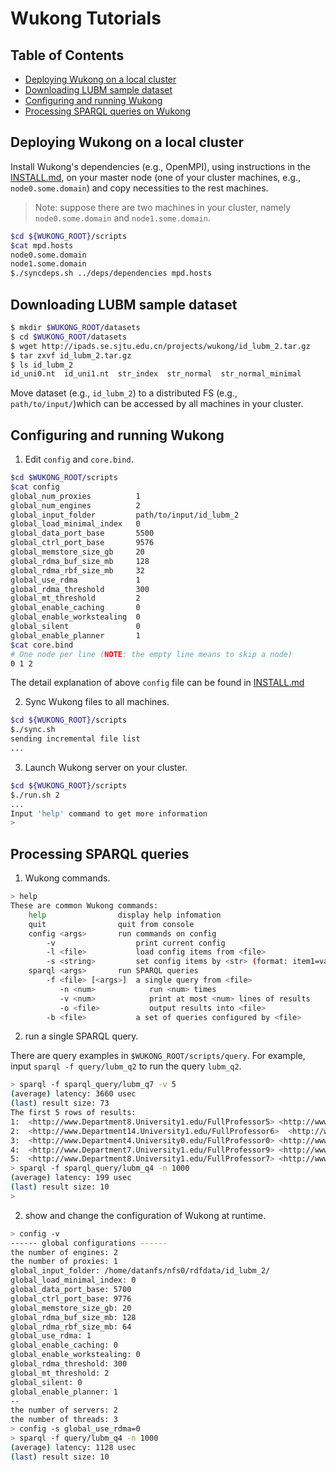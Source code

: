 # Wukong Tutorials

## Table of Contents

* [Deploying Wukong on a local cluster](#cluster)
* [Downloading LUBM sample dataset](#data)
* [Configuring and running Wukong](#run)
* [Processing SPARQL queries on Wukong](#query)


<a name="cluster"></a>
## Deploying Wukong on a local cluster

Install Wukong's dependencies (e.g., OpenMPI), using instructions in the [INSTALL.md](./INSTALL.md#dep), on your master node (one of your cluster machines, e.g., `node0.some.domain`) and copy necessities to the rest machines.

> Note: suppose there are two machines in your cluster, namely `node0.some.domain` and `node1.some.domain`.


```bash
$cd ${WUKONG_ROOT}/scripts
$cat mpd.hosts
node0.some.domain
node1.some.domain
$./syncdeps.sh ../deps/dependencies mpd.hosts
```


<a name="data"></a>
## Downloading LUBM sample dataset

```bash
$ mkdir $WUKONG_ROOT/datasets
$ cd $WUKONG_ROOT/datasets
$ wget http://ipads.se.sjtu.edu.cn/projects/wukong/id_lubm_2.tar.gz
$ tar zxvf id_lubm_2.tar.gz
$ ls id_lubm_2
id_uni0.nt  id_uni1.nt  str_index  str_normal  str_normal_minimal
```

Move dataset (e.g., `id_lubm_2`) to a distributed FS (e.g., `path/to/input/`)which can be accessed by all machines in your cluster.


<a name="run"></a>
## Configuring and running Wukong

1) Edit `config` and `core.bind`.

```bash
$cd $WUKONG_ROOT/scripts
$cat config
global_num_proxies          1
global_num_engines          2
global_input_folder         path/to/input/id_lubm_2
global_load_minimal_index   0
global_data_port_base       5500
global_ctrl_port_base       9576
global_memstore_size_gb     20
global_rdma_buf_size_mb     128
global_rdma_rbf_size_mb     32
global_use_rdma             1
global_rdma_threshold       300
global_mt_threshold         2
global_enable_caching       0
global_enable_workstealing  0
global_silent               0
global_enable_planner       1
$cat core.bind
# One node per line (NOTE: the empty line means to skip a node)
0 1 2
```

The detail explanation of above `config` file can be found in [INSTALL.md](./INSTALL.md#run)

2) Sync Wukong files to all machines.

```bash
$cd ${WUKONG_ROOT}/scripts
$./sync.sh
sending incremental file list
...
```

3) Launch Wukong server on your cluster.

```bash
$cd ${WUKONG_ROOT}/scripts
$./run.sh 2
...
Input 'help' command to get more information
>
```


<a name="query"></a>
## Processing SPARQL queries

1) Wukong commands.

```bash
> help
These are common Wukong commands: 
    help                display help infomation
    quit                quit from console
    config <args>       run commands on config
        -v                  print current config
        -l <file>           load config items from <file>
        -s <string>         set config items by <str> (format: item1=val1&item2=...)
    sparql <args>       run SPARQL queries
        -f <file> [<args>]  a single query from <file>
           -n <num>            run <num> times
           -v <num>            print at most <num> lines of results
           -o <file>           output results into <file>
        -b <file>           a set of queries configured by <file>
```

2) run a single SPARQL query.

There are query examples in `$WUKONG_ROOT/scripts/query`. For example, input `sparql -f query/lubm_q2` to run the query `lubm_q2`.

```bash
> sparql -f sparql_query/lubm_q7 -v 5
(average) latency: 3660 usec
(last) result size: 73
The first 5 rows of results: 
1:  <http://www.Department8.University1.edu/FullProfessor5> <http://www.Department8.University1.edu/UndergraduateStudent204>  <http://www.Department8.University1.edu/Course9>  
2:  <http://www.Department14.University1.edu/FullProfessor6>  <http://www.Department14.University1.edu/UndergraduateStudent141> <http://www.Department14.University1.edu/Course7> 
3:  <http://www.Department4.University0.edu/FullProfessor0> <http://www.Department4.University0.edu/UndergraduateStudent312>  <http://www.Department4.University0.edu/Course1>  
4:  <http://www.Department7.University1.edu/FullProfessor9> <http://www.Department7.University1.edu/UndergraduateStudent8>  <http://www.Department7.University1.edu/Course14> 
5:  <http://www.Department8.University1.edu/FullProfessor7> <http://www.Department8.University1.edu/UndergraduateStudent47> <http://www.Department8.University1.edu/Course13>
> sparql -f sparql_query/lubm_q4 -n 1000
(average) latency: 199 usec
(last) result size: 10
>
```


2) show and change the configuration of Wukong at runtime.

```bash
> config -v
------ global configurations ------
the number of engines: 2
the number of proxies: 1
global_input_folder: /home/datanfs/nfs0/rdfdata/id_lubm_2/
global_load_minimal_index: 0
global_data_port_base: 5700
global_ctrl_port_base: 9776
global_memstore_size_gb: 20
global_rdma_buf_size_mb: 128
global_rdma_rbf_size_mb: 64
global_use_rdma: 1
global_enable_caching: 0
global_enable_workstealing: 0
global_rdma_threshold: 300
global_mt_threshold: 2
global_silent: 0
global_enable_planner: 1
--
the number of servers: 2
the number of threads: 3
> config -s global_use_rdma=0
> sparql -f query/lubm_q4 -n 1000
(average) latency: 1128 usec
(last) result size: 10
```

